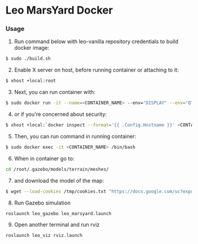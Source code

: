 # Leo MarsYard Docker #


### Usage ###

1. Run command below with leo-vanilla repository credentials to build docker image:
```bash
$ sudo ./build.sh 
```
2. Enable X server on host, before running container or attaching to it:
```sh
$ xhost +local:root
```

3. Next, you can run container with:
```bash
$ sudo docker run -it --name=<CONTAINER_NAME> --env="DISPLAY" --env="QT_X11_NO_MITSHM=1" --volume="/tmp/.X11-unix:/tmp/.X11-unix:rw" marsyard_leo:latest
```

4. or if you're concerned about security:
```sh
$ xhost +local:`docker inspect --format='{{ .Config.Hostname }}' <CONTAINER_NAME>`
```

5. Then, you can run command in running container:
```sh
$ sudo docker exec -it <CONTAINER_NAME> /bin/bash
```

6. When in container go to:

```sh
cd /root/.gazebo/models/terrain/meshes/
```

7. and download the model of the map:
```sh
$ wget --load-cookies /tmp/cookies.txt "https://docs.google.com/uc?export=download&confirm=$(wget --quiet --save-cookies /tmp/cookies.txt --keep-session-cookies --no-check-certificate 'https://docs.google.com/uc?export=download&id=1BkFel0FbazgMBX4ESszcX8o3YBbMmQ6J' -O- | sed -rn 's/.*confirm=([0-9A-Za-z_]+).*/\1\n/p')&id=1BkFel0FbazgMBX4ESszcX8o3YBbMmQ6J" -O model4.obj && rm -rf /tmp/cookies.txt
```

8. Run Gazebo simulation
```
roslaunch leo_gazebo leo_marsyard.launch
```
9. Open another terminal and run rviz
```
roslaunch leo_viz rviz.launch
```



